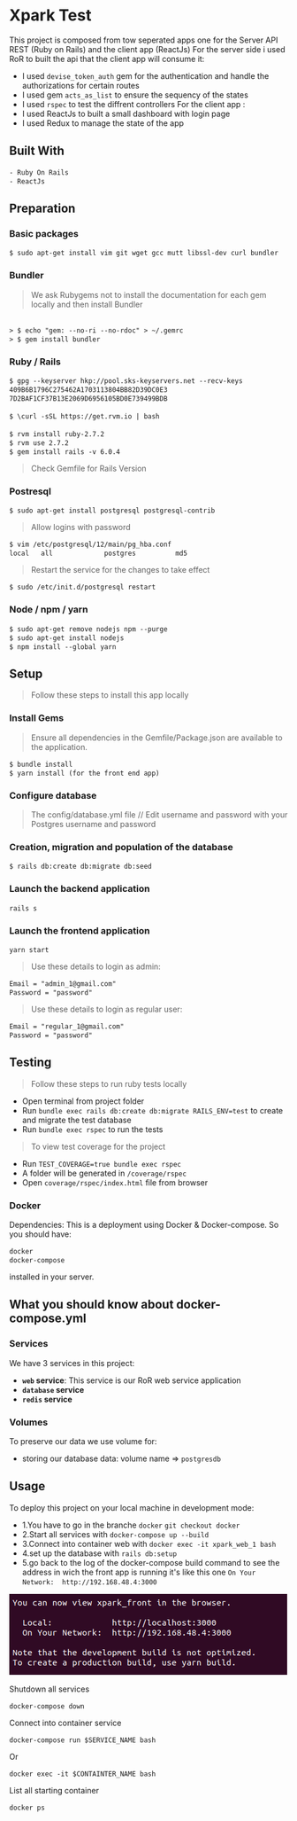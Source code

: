 # Xpark Test


This project is composed from tow seperated apps one for the Server API REST (Ruby on Rails) and the client app (ReactJs)
For the server side i used RoR to built the api that the client app will consume it:
 - I used `devise_token_auth` gem for the authentication and handle the authorizations for  certain routes
 - I used gem `acts_as_list` to ensure the sequency of the states
 - I used `rspec` to test the diffrent controllers
For the client app :
 - I used ReactJs to built a small dashboard with login page
 - I used Redux to manage the state of the app


## Built With

```
- Ruby On Rails
- ReactJs
```

## Preparation

### Basic packages

```
$ sudo apt-get install vim git wget gcc mutt libssl-dev curl bundler
```

### Bundler

> We ask Rubygems not to install the documentation for each gem locally and then install Bundler

```

> $ echo "gem: --no-ri --no-rdoc" > ~/.gemrc
> $ gem install bundler
```

### Ruby / Rails

```
$ gpg --keyserver hkp://pool.sks-keyservers.net --recv-keys 409B6B1796C275462A1703113804BB82D39DC0E3 7D2BAF1CF37B13E2069D6956105BD0E739499BDB

$ \curl -sSL https://get.rvm.io | bash

$ rvm install ruby-2.7.2
$ rvm use 2.7.2
$ gem install rails -v 6.0.4
```

> Check Gemfile for Rails Version

### Postresql

```
$ sudo apt-get install postgresql postgresql-contrib
```

> Allow logins with password

```
$ vim /etc/postgresql/12/main/pg_hba.conf
local   all             postgres          md5
```

> Restart the service for the changes to take effect

```
$ sudo /etc/init.d/postgresql restart
```

### Node / npm / yarn

```
$ sudo apt-get remove nodejs npm --purge
$ sudo apt-get install nodejs
$ npm install --global yarn
```

## Setup

> Follow these steps to install this app locally

### Install Gems

> Ensure all dependencies in the Gemfile/Package.json are available to the application.

```
$ bundle install
$ yarn install (for the front end app)
```

### Configure database

> The config/database.yml file
// Edit username and password with your Postgres username and password


### Creation, migration and population of the database

```
$ rails db:create db:migrate db:seed
```


### Launch the backend application

```
rails s
```
### Launch the frontend application

```
yarn start
```

> Use these details to login as admin:

```
Email = "admin_1@gmail.com"
Password = "password"
```
> Use these details to login as regular user:

```
Email = "regular_1@gmail.com"
Password = "password"
```
## Testing

> Follow these steps to run ruby ​​tests locally

- Open terminal from project folder
- Run `bundle exec rails db:create db:migrate RAILS_ENV=test` to create and migrate the test database
- Run `bundle exec rspec` to run the tests

> To view test coverage for the project

- Run `TEST_COVERAGE=true bundle exec rspec`
- A folder will be generated in `/coverage/rspec`
- Open `coverage/rspec/index.html` file from browser



### Docker


Dependencies:
This is a deployment using Docker & Docker-compose. So you should have:
```
docker
docker-compose
```
installed in your server.
## What you should know about docker-compose.yml

### Services

We have 3 services in this project:
  - **`web` service**:
    This service is our RoR web service application
  - **`database` service**
  - **`redis` service**

### Volumes

To preserve our data we use volume for:

  - storing our database data: volume name => `postgresdb`

## Usage

To deploy this project on your local machine in development mode:

  - 1.You have to go in the branche `docker` `git checkout docker`
  - 2.Start all services with `docker-compose up --build`
  - 3.Connect into container web with `docker exec -it xpark_web_1 bash`
  - 4.set up the database with `rails db:setup`
  - 5.go back to the log of the docker-compose build command to see the address
    in wich the front app is running it's like this one `On Your Network:  http://192.168.48.4:3000`

![alt text](https://github.com/seifeddinhaj/xParkTest/blob/master/log.png)

Shutdown all services
```
docker-compose down
```

Connect into container service
```
docker-compose run $SERVICE_NAME bash
```

Or
```
docker exec -it $CONTAINTER_NAME bash
```

List all starting container
```
docker ps
